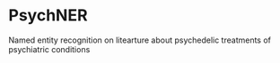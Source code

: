 # PsychNER
Named entity recognition on litearture about psychedelic treatments of psychiatric conditions

